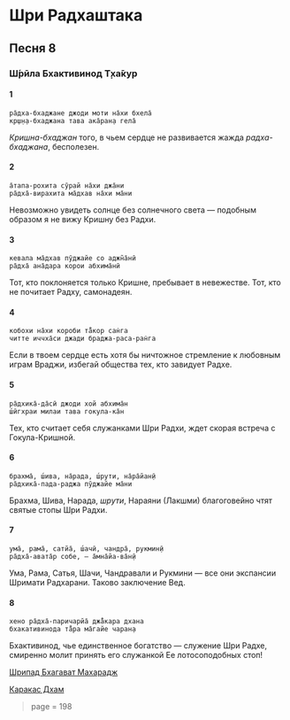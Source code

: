 # Шри Радхаштака

## Песня 8

### Ш́рӣла Бхактивинод Т̣ха̄кур

#### 1

    ра̄дха-бхаджане джоди моти на̄хи бхела̄
    кр̣ш̣н̣а-бхаджана тава ака̄ран̣а гела̄

*Кришна-бхаджан* того, в чьем сердце не развивается жажда *радха-бхаджана*, бесполезен.

#### 2

    а̄тапа-рохита сӯрай на̄хи джа̄ни
    ра̄дха̄-вирахита ма̄дхав на̄хи ма̄ни

Невозможно увидеть солнце без солнечного света — подобным образом я не вижу Кришну без Радхи.

#### 3

    кевала ма̄дхав пӯджайе со аджн̃а̄нӣ
    ра̄дха̄ ана̄дара корои абхима̄нӣ

Тот, кто поклоняется только Кришне, пребывает в невежестве. Тот, кто не почитает Радху, самонадеян.

#### 4

    кобохи на̄хи короби та̄̐кор сан̇га
    читте иччха̄си джади браджа-раса-ран̇га

Если в твоем сердце есть хотя бы ничтожное стремление к любовным играм Враджи, избегай общества тех, кто завидует Радхе.

#### 5

    ра̄дхика̄-да̄сӣ джоди хой абхима̄н
    ш́ӣгхраи милаи тава гокула-ка̄н

Тех, кто считает себя служанками Шри Радхи, ждет скорая встреча с Гокула-Кришной.

#### 6

    брахма̄, ш́ива, на̄рада, ш́рути, на̄ра̄йан̣ӣ
    ра̄дхика̄-пада-раджа пӯджайе ма̄ни

Брахма, Шива, Нарада, *шрути*, Нараяни (Лакшми) благоговейно чтят святые стопы Шри Радхи.

#### 7

    ума̄, рама̄, сатйа̄, ш́ачӣ, чандра̄, рукмин̣ӣ
    ра̄дха̄-авата̄р собе, — а̄мна̄йа-ва̄н̣ӣ

Ума, Рама, Сатья, Шачи, Чандравали и Рукмини — все они экспансии Шримати Радхарани. Таково заключение Вед.

#### 8

    хено ра̄дха̄-паричарйа̄ джа̄̐кара дхана
    бхакативинода та̄̐ра ма̄гайе чаран̣а

Бхактивинод, чье единственное богатство — служение Шри Радхе, смиренно молит принять его служанкой Ее лотосоподобных стоп!


[Шрипад Бхагават Махарадж](https://soundcloud.com/huron/8-10)

[Каракас Дхам](https://soundcloud.com/bharatimaharaj/sridhar-maharaj-and-573711371)


> page = 198